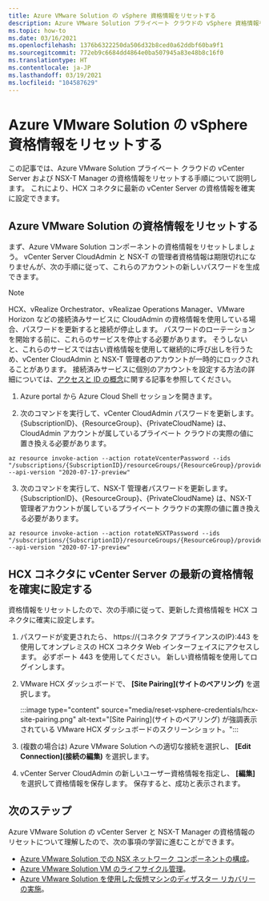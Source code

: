 ```yaml
---
title: Azure VMware Solution の vSphere 資格情報をリセットする
description: Azure VMware Solution プライベート クラウドの vSphere 資格情報をリセットし、HCX コネクタに最新の vSphere 資格情報が確実に設定されるようにする方法について説明します。
ms.topic: how-to
ms.date: 03/16/2021
ms.openlocfilehash: 1376b6322250da506d32b8ced0a62ddbf60ba9f1
ms.sourcegitcommit: 772eb9c6684dd4864e0ba507945a83e48b8c16f0
ms.translationtype: HT
ms.contentlocale: ja-JP
ms.lasthandoff: 03/19/2021
ms.locfileid: "104587629"
---
```

# <a name="reset-vsphere-credentials-for-azure-vmware-solution"></a>Azure VMware Solution の vSphere 資格情報をリセットする

この記事では、Azure VMware Solution プライベート クラウドの vCenter Server および NSX-T Manager の資格情報をリセットする手順について説明します。 これにより、HCX コネクタに最新の vCenter Server の資格情報を確実に設定できます。

## <a name="reset-your-azure-vmware-solution-credentials"></a>Azure VMware Solution の資格情報をリセットする

 まず、Azure VMware Solution コンポーネントの資格情報をリセットしましょう。 vCenter Server CloudAdmin と NSX-T の管理者資格情報は期限切れになりませんが、次の手順に従って、これらのアカウントの新しいパスワードを生成できます。

> [!NOTE]
> HCX、vRealize Orchestrator、vRealizae Operations Manager、VMware Horizon などの接続済みサービスに CloudAdmin の資格情報を使用している場合、パスワードを更新すると接続が停止します。  パスワードのローテーションを開始する前に、これらのサービスを停止する必要があります。  そうしないと、これらのサービスでは古い資格情報を使用して継続的に呼び出しを行うため、vCenter CloudAdmin と NSX-T 管理者のアカウントが一時的にロックされることがあります。  接続済みサービスに個別のアカウントを設定する方法の詳細については、[アクセスと ID の概念](https://docs.microsoft.com/azure/azure-vmware/concepts-identity)に関する記事を参照してください。

1. Azure portal から Azure Cloud Shell セッションを開きます。

2. 次のコマンドを実行して、vCenter CloudAdmin パスワードを更新します。  {SubscriptionID}、{ResourceGroup}、{PrivateCloudName} は、CloudAdmin アカウントが属しているプライベート クラウドの実際の値に置き換える必要があります。

```
az resource invoke-action --action rotateVcenterPassword --ids "/subscriptions/{SubscriptionID}/resourceGroups/{ResourceGroup}/providers/Microsoft.AVS/privateClouds/{PrivateCloudName}" --api-version "2020-07-17-preview"
```
          
3. 次のコマンドを実行して、NSX-T 管理者パスワードを更新します。 {SubscriptionID}、{ResourceGroup}、{PrivateCloudName} は、NSX-T 管理者アカウントが属しているプライベート クラウドの実際の値に置き換える必要があります。

```
az resource invoke-action --action rotateNSXTPassword --ids "/subscriptions/{SubscriptionID}/resourceGroups/{ResourceGroup}/providers/Microsoft.AVS/privateClouds/{PrivateCloudName}" --api-version "2020-07-17-preview"
```

## <a name="ensure-the-hcx-connector-has-your-latest-vcenter-server-credentials"></a>HCX コネクタに vCenter Server の最新の資格情報を確実に設定する

資格情報をリセットしたので、次の手順に従って、更新した資格情報を HCX コネクタに確実に設定します。

1. パスワードが変更されたら、 https://{コネクタ アプライアンスのIP}:443 を使用してオンプレミスの HCX コネクタ Web インターフェイスにアクセスします。 必ずポート 443 を使用してください。 新しい資格情報を使用してログインします。

2. VMware HCX ダッシュボードで、 **[Site Pairing]\(サイトのペアリング\)** を選択します。
    
    :::image type="content" source="media/reset-vsphere-credentials/hcx-site-pairing.png" alt-text="[Site Pairing]\(サイトのペアリング\) が強調表示されている VMware HCX ダッシュボードのスクリーンショット。":::
 
3. (複数の場合は) Azure VMware Solution への適切な接続を選択し、 **[Edit Connection]\(接続の編集\)** を選択します。
 
4. vCenter Server CloudAdmin の新しいユーザー資格情報を指定し、 **[編集]** を選択して資格情報を保存します。 保存すると、成功と表示されます。

## <a name="next-steps"></a>次のステップ

Azure VMware Solution の vCenter Server と NSX-T Manager の資格情報のリセットについて理解したので、次の事項の学習に進むことができます。

- [Azure VMware Solution での NSX ネットワーク コンポーネントの構成](configure-nsx-network-components-azure-portal.md)。
- [Azure VMware Solution VM のライフサイクル管理](lifecycle-management-of-azure-vmware-solution-vms.md)。
- [Azure VMware Solution を使用した仮想マシンのディザスター リカバリーの実施](disaster-recovery-for-virtual-machines.md)。
